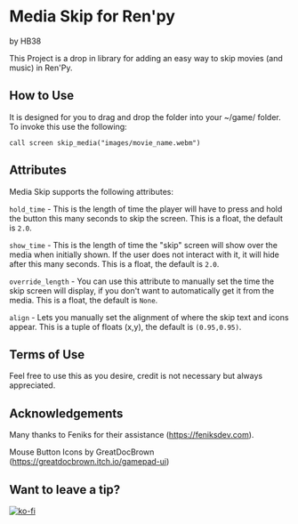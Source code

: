 # Media Skip for Ren'py
by HB38

This Project is a drop in library for adding an easy way to skip movies (and music) in Ren'Py. 

## How to Use
It is designed for you to drag and drop the folder into your ~/game/ folder.  To invoke this use the following:

`call screen skip_media("images/movie_name.webm")`

## Attributes
Media Skip supports the following attributes:

`hold_time` - This is the length of time the player will have to press and hold the button this many seconds to skip the screen.  This is a float, the default is `2.0`.

`show_time` - This is the length of time the "skip" screen will show over the media when initially shown.  If the user does not interact with it, it will hide after this many seconds.  This is a float, the default is `2.0`.

`override_length` - You can use this attribute to manually set the time the skip screen will display, if you don't want to automatically get it from the media.  This is a float, the default is `None`.

`align` - Lets you manually set the alignment of where the skip text and icons appear.  This is a tuple of floats (x,y), the default is `(0.95,0.95)`.

## Terms of Use
Feel free to use this as you desire, credit is not necessary but always appreciated.

## Acknowledgements
Many thanks to Feniks for their assistance (https://feniksdev.com).

Mouse Button Icons by GreatDocBrown (https://greatdocbrown.itch.io/gamepad-ui)

## Want to leave a tip?
[![ko-fi](https://www.ko-fi.com/img/githubbutton_sm.svg)](https://ko-fi.com/hb38_psk)
